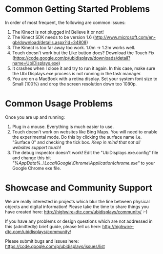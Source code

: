 # Common Getting Started Problems #

In order of most frequent, the following are common issues:
  1. The Kinect is not plugged in! Believe it or not!
  1. The Kinect SDK needs to be version 1.6 (http://www.microsoft.com/en-gb/download/details.aspx?id=34808)
  1. The Kinect is too far away too work.  1.0m -> 1.2m works well.
  1. Touch doesn't work but the Like button does?  Download the Touch Fix (https://code.google.com/p/ubidisplays/downloads/detail?name=UbiDisplays.exe)
  1. It crashes when I close it and try to run it again.  In this case, make sure the Ubi Displays.exe process is not running in the task manager.
  1. You are on a MacBook with a retina display.  Set your system font size to Small (100%) and drop the screen resolution down too 1080p.

# Common Usage Problems #

Once you are up and running:
  1. Plug in a mouse.  Everything is much easier to use.
  1. Touch doesn't work on websites like Bing Maps.  You will need to enable the experimental mode.  Do this by clicking the surface name i.e. "Surface 0" and checking the tick box.  _Keep in mind that not all websites support touch!_
  1. The debug inspector doesn't work!  Edit the "UbiDisplays.exe.config" file and change this bit _"%AppData%\..\Local\Google\Chrome\Application\chrome.exe"_ to your Google Chrome exe file.

# Showcase and Community Support #

We are really interested in projects which blur the line between physical objects and digital information!  Please take the time to share things you have created here: http://highwire-dtc.com/ubidisplays/community/ :-)

If you have any problems or design questions which are not addressed in this (admittedly) brief guide, please tell us here: http://highwire-dtc.com/ubidisplays/community/

Please submit bugs and issues here: https://code.google.com/p/ubidisplays/issues/list